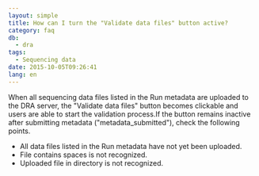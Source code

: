 ```yaml
---
layout: simple
title: How can I turn the "Validate data files" button active?
category: faq
db:
  - dra
tags: 
  - Sequencing data
date: 2015-10-05T09:26:41
lang: en
---
```


When all sequencing data files listed in the Run metadata are uploaded to the DRA server, the "Validate data files" button becomes clickable and users are able to start the validation process.If the button remains inactive after submitting metadata ("metadata_submitted"), check the following points.
- All data files listed in the Run metadata have not yet been uploaded.
- File contains spaces is not recognized.
- Uploaded file in directory is not recognized.
